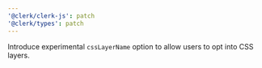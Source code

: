 ```yaml
---
'@clerk/clerk-js': patch
'@clerk/types': patch
---
```


Introduce experimental `cssLayerName` option to allow users to opt into CSS layers.
